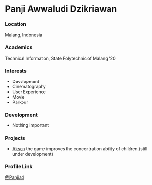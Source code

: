# Panji Awwaludi Dzikriawan

### Location

Malang, Indonesia

### Academics

Technical Information, State Polytechnic of Malang '20

### Interests

- Development
- Cinematography
- User Experience
- Movie
- Parkour

### Development

- Nothing important

### Projects

- [Akson](https://github.com/fardhanardhi/akson) the game improves the concentration ability of children.(still under development)

### Profile Link

[@Panjiad](https://github.com/PanjiAD)
